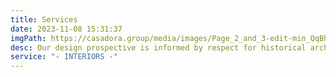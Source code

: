 ```yaml
---
title: Services
date: 2023-11-08 15:31:37
imgPath: https://casadora.group/media/images/Page_2_and_3-edit-min_QqBhW6S.original.jpg
desc: Our design prospective is informed by respect for historical architecture coupled with an appreciation of classical design. Casadora believe in creating aesthetically exciting interiors, also providing a personal commitment to our customers in each aspect of interior design for a project; from space planning, budget definition and design concepts to final installation.
service: "- INTERIORS -"
---
```


